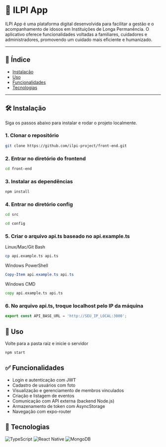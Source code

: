 # 📱 ILPI App 
ILPI App é uma plataforma digital desenvolvida para facilitar a gestão e o acompanhamento de idosos em Instituições de Longa Permanência. O aplicativo oferece funcionalidades voltadas a familiares, cuidadores e administradores, promovendo um cuidado mais eficiente e humanizado.

---

## 📑 Índice

- [Instalação](#Instalação)
- [Uso](#uso)
- [Funcionalidades](#funcionalidades)
- [Tecnologias](#tecnologias)

---

## 🛠️ Instalação

Siga os passos abaixo para instalar e rodar o projeto localmente.

### 1. Clonar o repositório
```bash
git clone https://github.com/ilpi-project/front-end.git
```
### 2. Entrar no diretório do frontend
```bash
cd front-end
```
### 3. Instalar as dependências
```bash
npm install
```
### 4. Entrar no diretório config
```bash
cd src
```
```bash
cd config
```
### 5. Criar o arquivo api.ts baseado no api.example.ts
Linux/Mac/Git Bash
```bash
cp api.example.ts api.ts
```
Windows PowerShell
```powershell
Copy-Item api.example.ts api.ts
```
Windows CMD
```cmd
copy api.example.ts api.ts
```
### 6. No arquivo api.ts, troque localhost pelo IP da máquina
```typescript
export const API_BASE_URL = 'http://SEU_IP_LOCAL:3000';
```
## 🚀 Uso
Volte para a pasta raiz e inicie o servidor
```bash
npm start
```

## ✅ Funcionalidades
- Login e autenticação com JWT
- Cadastro de usuários com foto
- Visualização e gerenciamento de membros vinculados
- Criação e listagem de eventos
- Comunicação com API externa (backend Node.js)
- Armazenamento de token com AsyncStorage
- Navegação com expo-router

## 🧰 Tecnologias

![TypeScript](https://img.shields.io/badge/TypeScript-007ACC?style=for-the-badge&logo=typescript&logoColor=white)
![React Native](https://img.shields.io/badge/React_Native-20232A?style=for-the-badge&logo=react&logoColor=61DAFB)
![MongoDB](https://img.shields.io/badge/MongoDB-%234ea94b.svg?style=for-the-badge&logo=mongodb&logoColor=white)
